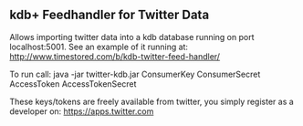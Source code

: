 kdb+ Feedhandler for Twitter Data
-------------------------------------

Allows importing twitter data into a kdb database running on port localhost:5001.
See an example of it running at: http://www.timestored.com/b/kdb-twitter-feed-handler/

To run call: java -jar twitter-kdb.jar ConsumerKey ConsumerSecret AccessToken AccessTokenSecret

These keys/tokens are freely available from twitter, you simply register as a developer on: https://apps.twitter.com
